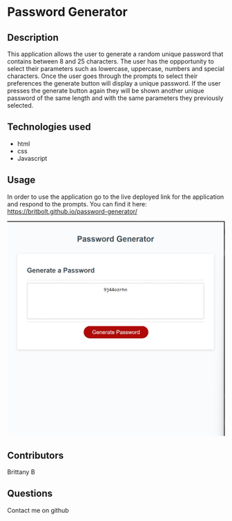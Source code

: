 # Password Generator 

## Description
This application allows the user to generate a random unique password that contains between 8 and 25 characters. The user has the oppportunity to select their parameters such as lowercase, uppercase, numbers and special characters. Once the user goes through the prompts to select their preferences the generate button will display a unique password. If the user presses the generate button again they will be shown another unique password of the same length and with the same parameters they previously selected.

## Technologies used
- html
- css
- Javascript

## Usage
In order to use the application go to the live deployed link for the application and respond to the prompts. You can find it here: https://britbolt.github.io/password-generator/

![screenshot showing example of password generation](/Develop/assets/images/screenshot-sample-password.jpg)

## Contributors
Brittany B

## Questions
Contact me on github
